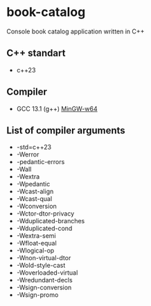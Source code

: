 # book-catalog

Console book catalog application written in C++

## C++ standart

- c++23

## Compiler

- GCC 13.1 (g++) [MinGW-w64](https://code.visualstudio.com/docs/cpp/config-mingw)

## List of compiler arguments

- -std=c++23
- -Werror
- -pedantic-errors
- -Wall
- -Wextra
- -Wpedantic
- -Wcast-align
- -Wcast-qual
- -Wconversion
- -Wctor-dtor-privacy
- -Wduplicated-branches
- -Wduplicated-cond
- -Wextra-semi
- -Wfloat-equal
- -Wlogical-op
- -Wnon-virtual-dtor
- -Wold-style-cast
- -Woverloaded-virtual
- -Wredundant-decls
- -Wsign-conversion
- -Wsign-promo